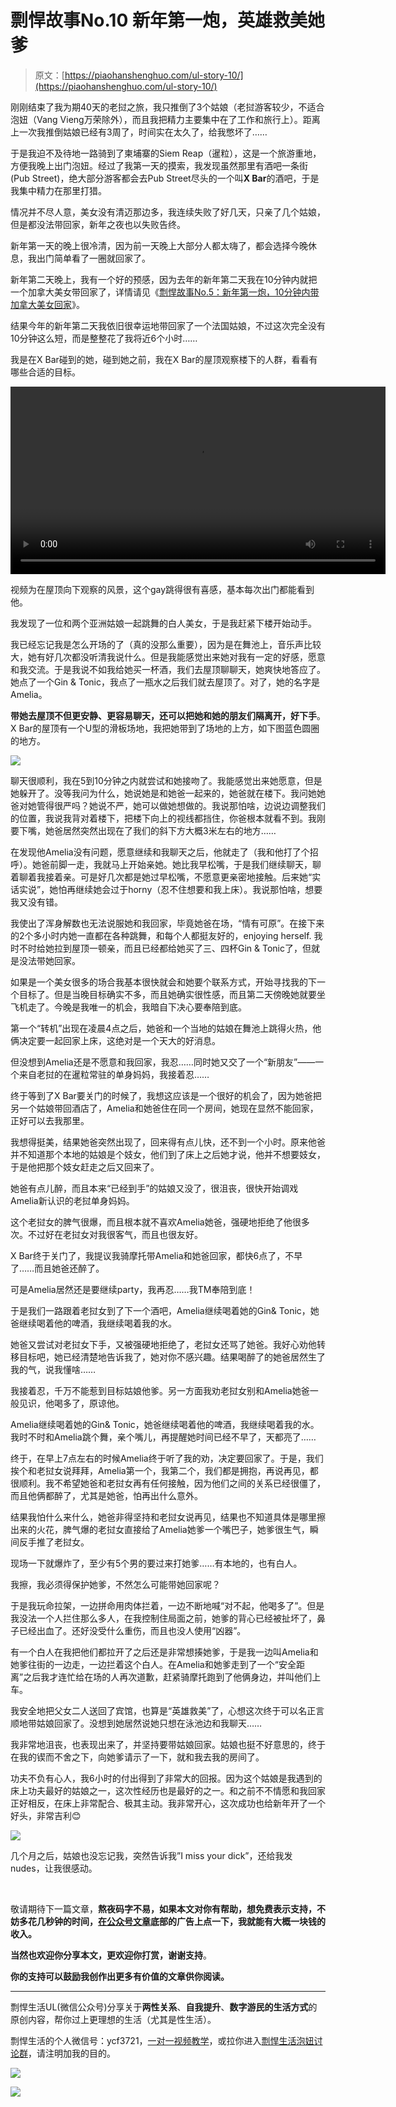 # 剽悍故事No.10 新年第一炮，英雄救美她爹

> 原文：[https://piaohanshenghuo.com/ul-story-10/](https://piaohanshenghuo.com/ul-story-10/)

刚刚结束了我为期40天的老挝之旅，我只推倒了3个姑娘（老挝游客较少，不适合泡妞（Vang Vieng万荣除外），而且我把精力主要集中在了工作和旅行上）。距离上一次我推倒姑娘已经有3周了，时间实在太久了，给我憋坏了……

于是我迫不及待地一路骑到了柬埔寨的Siem Reap（暹粒），这是一个旅游重地，方便我晚上出门泡妞。经过了我第一天的摸索，我发现虽然那里有酒吧一条街(Pub Street)，绝大部分游客都会去Pub Street尽头的一个叫**X Bar**的酒吧，于是我集中精力在那里打猎。

情况并不尽人意，美女没有清迈那边多，我连续失败了好几天，只亲了几个姑娘，但是都没法带回家，新年之夜也以失败告终。

新年第一天的晚上很冷清，因为前一天晚上大部分人都太嗨了，都会选择今晚休息，我出门简单看了一圈就回家了。

新年第二天晚上，我有一个好的预感，因为去年的新年第二天我在10分钟内就把一个加拿大美女带回家了，详情请见《[剽悍故事No.5：新年第一炮，10分钟内带加拿大美女回家](https://piaohanshenghuo.com/how-i-took-a-canadian-girl-home-in-10-minutes/)》。

结果今年的新年第二天我依旧很幸运地带回家了一个法国姑娘，不过这次完全没有10分钟这么短，而是整整花了我将近6个小时……

我是在X Bar碰到的她，碰到她之前，我在X Bar的屋顶观察楼下的人群，看看有哪些合适的目标。

<video controls="controls" width="600" height="300"><source src="https://piaohanshenghuo.com/wp-content/uploads/2020/06/20200303_021611.mp4" type="video/mp4"></video>

视频为在屋顶向下观察的风景，这个gay跳得很有喜感，基本每次出门都能看到他。

我发现了一位和两个亚洲姑娘一起跳舞的白人美女，于是我赶紧下楼开始动手。

我已经忘记我是怎么开场的了（真的没那么重要），因为是在舞池上，音乐声比较大，她有好几次都没听清我说什么。但是我能感觉出来她对我有一定的好感，愿意和我交流。于是我说不如我给她买一杯酒，我们去屋顶聊聊天，她爽快地答应了。她点了一个Gin & Tonic，我点了一瓶水之后我们就去屋顶了。对了，她的名字是Amelia。

**带她去屋顶不但更安静、更容易聊天，还可以把她和她的朋友们隔离开，好下手**。X Bar的屋顶有一个U型的滑板场地，我把她带到了场地的上方，如下图蓝色圆圈的地方。

![](img/68cce6d6d27b0651bb51a6ce32e13101.png)



聊天很顺利，我在5到10分钟之内就尝试和她接吻了。我能感觉出来她愿意，但是她躲开了。没等我问为什么，她说她是和她爸一起来的，她爸就在楼下。我问她她爸对她管得很严吗？她说不严，她可以做她想做的。我说那怕啥，边说边调整我们的位置，我说我背对着楼下，把楼下向上的视线都挡住，你爸根本就看不到。我刚要下嘴，她爸居然突然出现在了我们的斜下方大概3米左右的地方……

在发现他Amelia没有问题，愿意继续和我聊天之后，他就走了（我和他打了个招呼）。她爸前脚一走，我就马上开始亲她。她比我早松嘴，于是我们继续聊天，聊着聊着我接着亲。可是好几次都是她过早松嘴，不愿意更亲密地接触。后来她“实话实说”，她怕再继续她会过于horny（忍不住想要和我上床）。我说那怕啥，想要我又没有错。

我使出了浑身解数也无法说服她和我回家，毕竟她爸在场，“情有可原”。在接下来的2个多小时内她一直都在各种跳舞，和每个人都挺友好的，enjoying herself. 我时不时给她拉到屋顶一顿亲，而且已经都给她买了三、四杯Gin & Tonic了，但就是没法带她回家。

如果是一个美女很多的场合我基本很快就会和她要个联系方式，开始寻找我的下一个目标了。但是当晚目标确实不多，而且她确实很性感，而且第二天傍晚她就要坐飞机走了。今晚是我唯一的机会，我暗自下决心要奉陪到底。

第一个“转机”出现在凌晨4点之后，她爸和一个当地的姑娘在舞池上跳得火热，他俩决定要一起回家上床，这绝对是一个天大的好消息。

但没想到Amelia还是不愿意和我回家，我忍……同时她又交了一个“新朋友”——一个来自老挝的在暹粒常驻的单身妈妈，我接着忍……

终于等到了X Bar要关门的时候了，我想这应该是一个很好的机会了，因为她爸把另一个姑娘带回酒店了，Amelia和她爸住在同一个房间，她现在显然不能回家，正好可以去我那里。

我想得挺美，结果她爸突然出现了，回来得有点儿快，还不到一个小时。原来他爸并不知道那个本地的姑娘是个妓女，他们到了床上之后她才说，他并不想要妓女，于是他把那个妓女赶走之后又回来了。

她爸有点儿醉，而且本来“已经到手”的姑娘又没了，很沮丧，很快开始调戏Amelia新认识的老挝单身妈妈。

这个老挝女的脾气很爆，而且根本就不喜欢Amelia她爸，强硬地拒绝了他很多次。不过好在老挝女对我很客气，而且也很友好。

X Bar终于关门了，我提议我骑摩托带Amelia和她爸回家，都快6点了，不早了……而且她爸还醉了。

可是Amelia居然还是要继续party，我再忍……我TM奉陪到底！

于是我们一路跟着老挝女到了下一个酒吧，Amelia继续喝着她的Gin& Tonic，她爸继续喝着他的啤酒，我继续喝着我的水。

她爸又尝试对老挝女下手，又被强硬地拒绝了，老挝女还骂了她爸。我好心劝他转移目标吧，她已经清楚地告诉我了，她对你不感兴趣。结果喝醉了的她爸居然生了我的气，说我懂啥……

我接着忍，千万不能惹到目标姑娘他爹。另一方面我劝老挝女别和Amelia她爸一般见识，他喝多了，原谅他。

Amelia继续喝着她的Gin& Tonic，她爸继续喝着他的啤酒，我继续喝着我的水。我时不时和Amelia跳个舞，亲个嘴儿，再提醒她时间已经不早了，天都亮了……

终于，在早上7点左右的时候Amelia终于听了我的劝，决定要回家了。于是，我们挨个和老挝女说拜拜，Amelia第一个，我第二个，我们都是拥抱，再说再见，都很顺利。我不希望她爸和老挝女再有任何接触，因为他们之间的关系已经很僵了，而且他俩都醉了，尤其是她爸，怕再出什么意外。

结果我怕什么来什么，她爸非得坚持和老挝女说再见，结果也不知道具体是哪里擦出来的火花，脾气爆的老挝女直接给了Amelia她爹一个嘴巴子，她爹很生气，瞬间反手推了老挝女。

现场一下就爆炸了，至少有5个男的要过来打她爹……有本地的，也有白人。

我擦，我必须得保护她爹，不然怎么可能带她回家呢？

于是我玩命拉架，一边拼命用肉体拦着，一边不断地喊“对不起，他喝多了”。但是我没法一个人拦住那么多人，在我控制住局面之前，她爹的背心已经被扯坏了，鼻子已经出血了。还好没受什么重伤，而且也没人使用“凶器”。

有一个白人在我把他们都拉开了之后还是非常想揍她爹，于是我一边叫Amelia和她爹往街的一边走，一边拦着这个白人。在Amelia和她爹走到了一个“安全距离”之后我才连忙给在场的人再次道歉，赶紧骑摩托跑到了他俩身边，并叫他们上车。

我安全地把父女二人送回了宾馆，也算是“英雄救美”了，心想这次终于可以名正言顺地带姑娘回家了。没想到她居然说她只想在泳池边和我聊天……

我非常地沮丧，也表现出来了，并坚持要带姑娘回家。姑娘也挺不好意思的，终于在我的锲而不舍之下，向她爹请示了一下，就和我去我的房间了。

功夫不负有心人，我6小时的付出得到了非常大的回报。因为这个姑娘是我遇到的床上功夫最好的姑娘之一，这次性经历也是最好的之一。和之前不不情愿和我回家正好相反，在床上非常配合、极其主动。我非常开心，这次成功也给新年开了一个好头，非常吉利😊

![](img/60e3a9f865631d3fcf773baa024a6827.png)



几个月之后，姑娘也没忘记我，突然告诉我”I miss your dick”，还给我发nudes，让我很感动。

​

敬请期待下一篇文章，**熬夜码字不易，如果本文对你有帮助，想免费表示支持，不妨多花几秒钟的时间，[在公众号文章](https://mp.weixin.qq.com/s?__biz=MzIwNjgyMzMzOQ==&mid=2247484835&idx=1&sn=df3412880df74ae6e6eadada92d8235d&chksm=971a8f67a06d0671d5407ce95f334246aaed525179b6425bc756a087e2d99914a211fedc543b&token=474145557&lang=zh_CN#rd)底部的广告上点一下，我就能有大概一块钱的收入。**

**当然也欢迎你分享本文，更欢迎你打赏，谢谢支持**。

**你的支持可以鼓励我创作出更多有价值的文章供你阅读。**

* * *

剽悍生活UL(微信公众号)分享关于**两性关系**、**自我提升**、**数字游民的生活方式**的原创内容，帮你过上更理想的生活（尤其是性生活）。

剽悍生活的个人微信号：ycf3721，[一对一视频教学](https://piaohanshenghuo.com/1on1_coaching/)，或拉你进入[剽悍生活泡妞讨论群](https://piaohanshenghuo.com/ul-wechat-group/)，请注明加我的目的。

![](img/cd21a79bb7339e9feac101b7d8f24243.png)

![](img/48a213915b598d48c51d7cbc5ebeaa6c.png)
